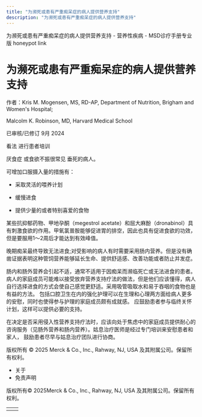 ```yaml
---
title: "为濒死或患有严重痴呆症的病人提供营养支持"
description: "为濒死或患有严重痴呆症的病人提供营养支持"
---
```


﻿为濒死或患有严重痴呆症的病人提供营养支持 \- 营养性疾病 \- MSD诊疗手册专业版 honeypot link

# 为濒死或患有严重痴呆症的病人提供营养支持

作者：Kris M. Mogensen, MS, RD-AP, Department of Nutrition, Brigham and Women's Hospital;

Malcolm K. Robinson, MD, Harvard Medical School

已审核/已修订 9月 2024

看法 进行患者培训

厌食症 或食欲不振很常见 垂死的病人。

可增加口服摄入量的措施有：

- 采取灵活的喂养计划

- 缓慢进食

- 提供少量的或者特别喜爱的食物


某些抗抑郁药物、甲地孕酮（megestrol acetate）和屈大麻酚（dronabinol）具有刺激食欲的作用。甲氧氯普胺能够促进胃的排空，因此也具有促进食欲的功效，但是要服用1～2周后才能达到有效峰值。

晚期痴呆最终导致无法进食;对受影响的病人有时需要采用肠内营养。但是没有确凿证据表明这种管饲营养能够延长生命、提供舒适感、改善功能或者防止并发症。

肠内和肠外营养会引起不适，通常不适用于因痴呆而濒临死亡或无法进食的患者。病人的家庭成员可能难以接受放弃营养支持疗法的做法，但是他们应该懂得，病人自行选择进食的方式会使自己感觉更舒适。采用吸管吸取水和易于吞咽的食物也是有益的方法。 包括口腔卫生在内的强化护理可以在生理和心理两方面给病人更多的安慰，同时也使得参与护理的家庭成员颇有成就感。 应鼓励患者参与临终关怀计划，这样可以提供必要的支持。

在决定是否采用侵入性营养支持疗法时，应该向处于焦虑中的家庭成员提供耐心的咨询服务（见肠外营养和肠内营养）。姑息治疗医师是经过专门培训来安慰患者和家人， 鼓励患者尽早与姑息治疗团队进行协商。



版权所有 © 2025
Merck & Co., Inc., Rahway, NJ, USA 及其附属公司。保留所有权利。

- 关于
- 免责声明

版权所有© 2025Merck & Co., Inc., Rahway, NJ, USA 及其附属公司。保留所有权利。

|     |     |
| --- | --- |
|  |  |